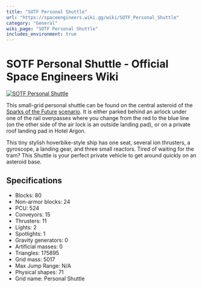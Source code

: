 ```yaml
---
title: "SOTF Personal Shuttle"
url: "https://spaceengineers.wiki.gg/wiki/SOTF_Personal_Shuttle"
category: "General"
wiki_page: "SOTF Personal Shuttle"
includes_environment: true
---
```


# SOTF Personal Shuttle - Official Space Engineers Wiki

[![SOTF Personal Shuttle](https://spaceengineers.wiki.gg/images/thumb/SOTF_Personal_Shuttle.jpg/320px-SOTF_Personal_Shuttle.jpg?612b9d)](https://spaceengineers.wiki.gg/wiki/File:SOTF_Personal_Shuttle.jpg)

This small-grid personal shuttle can be found on the central asteroid of the [Sparks of the Future](https://spaceengineers.wiki.gg/wiki/Sparks_of_the_Future_Scenario "Sparks of the Future Scenario") [scenario](https://spaceengineers.wiki.gg/wiki/Scenario "Scenario"). It is either parked behind an airlock under one of the rail overpasses where you change from the red to the blue line (on the other side of the air lock is an outside landing pad), or on a private roof landing pad in Hotel Argon.

This tiny stylish hoverbike-style ship has one seat, several ion thrusters, a gyroscope, a landing gear, and three small reactors. Tired of waiting for the tram? This Shuttle is your perfect private vehicle to get around quickly on an asteroid base.

## Specifications

*   Blocks: 80
*   Non-armor blocks: 24
*   PCU: 524
*   Conveyors: 15
*   Thrusters: 11
*   Lights: 2
*   Spotlights: 1
*   Gravity generators: 0
*   Artificial masses: 0
*   Triangles: 175895
*   Grid mass: 5017
*   Max Jump Range: N/A
*   Physical shapes: 71
*   Grid name: Personal Shuttle